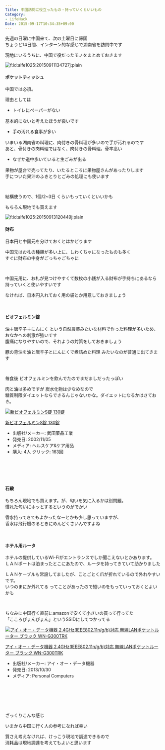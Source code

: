 ```yaml
---
Title: 中国訪問に役立ったもの・持っていくといいもの
Category:
- LifeHack
Date: 2015-09-17T10:34:35+09:00
---
```


<p>先週の日曜に中国来て、次の土曜日に帰国<br />ちょうど14日間、インターン的な感じで湖南省を訪問中です</p>
<p>現地にいるうちに、中国で役だったモノをまとめておきます</p>
<p><img class="hatena-fotolife" title="f:id:alfe1025:20150911134727j:plain" src="https://cdn-ak.f.st-hatena.com/images/fotolife/a/alfe1025/20150911/20150911134727.jpg" alt="f:id:alfe1025:20150911134727j:plain" /></p>
<h4>ポケットティッシュ</h4>
<p>中国では必須。</p>
<p>理由としては</p>
<ul>
<li><span style="line-height: 1.5;">トイレにペーパーがない</span></li>
</ul>
<p>基本的にないと考えたほうが良いです</p>
<ul>
<li><span style="line-height: 1.5;">手の汚れる食事が多い</span></li>
</ul>
<p>いまいる湖南省の料理に、肉付きの骨料理が多いので手が汚れるのです<br />あと、骨付きの肉料理ではなく、肉付きの骨料理。骨率高い</p>
<ul>
<li><span style="line-height: 1.5;">なぜか道中歩いていると生ごみが出る</span></li>
</ul>
<p>果物が屋台で売ってたり、いたるところに果物屋さんがあったりします<br />手についた果汁のふきとりとごみの処理にも使います</p>
<p> </p>
<p>結構使うので、1個/2~3日 くらいもっていくといいかも</p>
<p>もちろん現地でも買えます</p>
<p><img class="hatena-fotolife" title="f:id:alfe1025:20150913120449j:plain" src="https://cdn-ak.f.st-hatena.com/images/fotolife/a/alfe1025/20150913/20150913120449.jpg" alt="f:id:alfe1025:20150913120449j:plain" /></p>
<h4>財布</h4>
<p>日本円と中国元を分けておくとはかどります</p>
<p>中国元はお札の種類が多い上に、しわくちゃになったものも多く<br />すぐに財布の中身がごっちゃごちゃに</p>
<p> </p>
<p>中国元用に、お札が見つけやすくて数枚の小銭が入る財布が手持ちにあるなら<br />持っていくと使いやすいです</p>
<p>なければ、日本円入れておく用の袋とか用意しておきましょう</p>
<p> </p>
<h4>ビオフェルミン錠</h4>
<p>油＋唐辛子＋にんにく という自然農薬みたいな材料で作った料理が多いため、<br />おなかへの刺激が強いです<br />腹痛になりやすいので、それようの対策をしておきましょう</p>
<p>豚の背油を油と唐辛子とにんにくで煮詰めた料理 みたいなのが普通に出てきます</p>
<p> </p>
<p>毎食後 ビオフェルミンを飲んでたのでまだましだったっぽい</p>
<p>肉と油は多めですが 炭水化物は少なめなので<br />糖質制限ダイエットならできるんじゃないかな。ダイエットになるかはさておき。</p>
<div class="freezed">
<div class="external-link-detail"><a href="https://www.amazon.co.jp/exec/obidos/ASIN/B000FQU2J8/ab1025-22/"><img class="external-link-detail-image" title="新ビオフェルミンS錠 130錠" src="https://ecx.images-amazon.com/images/I/41gXtGqgwTL._SL160_.jpg" alt="新ビオフェルミンS錠 130錠" /></a>
<div class="external-link-detail-info">
<p class="external-link-detail-title"><a href="https://www.amazon.co.jp/exec/obidos/ASIN/B000FQU2J8/ab1025-22/">新ビオフェルミンS錠 130錠</a></p>
<ul>
<li><span class="external-link-detail-label">出版社/メーカー:</span> 武田薬品工業</li>
<li><span class="external-link-detail-label">発売日:</span> 2002/11/05</li>
<li><span class="external-link-detail-label">メディア:</span> ヘルスケア&amp;ケア用品</li>
<li><span class="external-link-detail-label">購入</span>: 4人 <span class="external-link-detail-label">クリック</span>: 163回</li>

</ul>
</div>
<div class="external-link-detail-foot"> </div>
</div>
</div>
<p> </p>
<h4><br />石鹸</h4>
<p>もちろん現地でも買えます。が、匂いを気に入るかは別問題。<br />慣れた匂いにホッとするというのがでかい</p>
<p>香水持ってきてもよかったなーとかも少し思っていますが、<br />香水は飛行機のるときにめんどくさいんですよね</p>
<p> </p>
<h4>ホテル用ルータ</h4>
<p>ホテルの提供しているWi-Fiがエントランスでしか聞こえないとかあります。<br />ＬＡＮポートは泊まったとこにあたので、ルータを持ってきていて助かりました</p>
<p>ＬＡＮケーブルも常設してましたが、ことごとく爪が折れているので外れやすいです。<br />いつのまにか外れてる ってことがあったので短いのをもっていっておくとよいかも</p>
<p> </p>
<p>ちなみに中国行く直前にamazonで安くて小さいの買って行ってた<br />「こころぴょんぴょん」というSSIDにしてつかってる</p>
<div class="freezed">
<div class="external-link-detail"><a href="https://www.amazon.co.jp/exec/obidos/ASIN/B00FXBLPK0/ab1025-22/"><img class="external-link-detail-image" title="アイ・オー・データ機器 2.4GHz(IEEE802.11n/g/b)対応 無線LANポケットルーター ブラック WN-G300TRK" src="https://ecx.images-amazon.com/images/I/51bvHHfURmL._SL160_.jpg" alt="アイ・オー・データ機器 2.4GHz(IEEE802.11n/g/b)対応 無線LANポケットルーター ブラック WN-G300TRK" /></a>
<div class="external-link-detail-info">
<p class="external-link-detail-title"><a href="https://www.amazon.co.jp/exec/obidos/ASIN/B00FXBLPK0/ab1025-22/">アイ・オー・データ機器 2.4GHz(IEEE802.11n/g/b)対応 無線LANポケットルーター ブラック WN-G300TRK</a></p>
<ul>
<li><span class="external-link-detail-label">出版社/メーカー:</span> アイ・オー・データ機器</li>
<li><span class="external-link-detail-label">発売日:</span> 2013/10/30</li>
<li><span class="external-link-detail-label">メディア:</span> Personal Computers</li>

</ul>
</div>
<div class="external-link-detail-foot"> </div>
</div>
</div>
<p> </p>
<p> </p>
<p>ざっくりこんな感じ</p>
<p>いまから中国に行く人の参考になれば幸い</p>
<p>質さえ考えなければ、けっこう現地で調達できるので<br />消耗品は現地調達を考えてもよいと思います</p>
